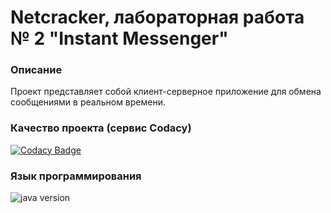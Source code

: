 # Netcracker, лабораторная работа № 2 "Instant Messenger"

### Описание
Проект представляет собой клиент-серверное приложение для обмена сообщениями в реальном времени.

### Качество проекта (сервис Codacy)

[![Codacy Badge](https://api.codacy.com/project/badge/Grade/782cf106469f45fe9e823d8c5b56b80f)](https://app.codacy.com/app/ivanChernyak/Test2?utm_source=github.com&utm_medium=referral&utm_content=ivanChernyak/Test2&utm_campaign=Badge_Grade_Dashboard)

### Язык программирования

![java version](https://img.shields.io/badge/java-8+-green.svg)
